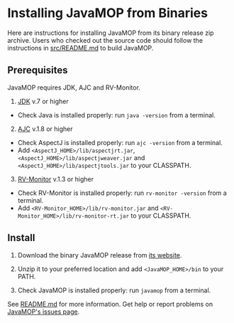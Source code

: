 # Installing JavaMOP from Binaries

Here are instructions for installing JavaMOP from its binary release
zip archive. Users who checked out the source code should follow the
instructions in [src/README.md](src/README.md) to build JavaMOP.

## Prerequisites

JavaMOP requires JDK, AJC and RV-Monitor.

1. [JDK](http://www.oracle.com/technetwork/java/javase/downloads/index.html)
v.7 or higher
 * Check Java is installed properly: run `java -version` from a
  terminal.
2. [AJC](http://www.eclipse.org/aspectj/downloads.php)
v.1.8 or higher
 * Check AspectJ is installed properly: run `ajc -version` from a
   terminal.
 * Add `<AspectJ_HOME>/lib/aspectjrt.jar`,
   `<AspectJ_HOME>/lib/aspectjweaver.jar` and
   `<AspectJ_HOME>/lib/aspectjtools.jar` to your CLASSPATH.
3. [RV-Monitor](https://www.runtimeverification.com/monitor)
v.1.3 or higher
 * Check RV-Monitor is installed properly: run `rv-monitor -version` from a
   terminal.
 * Add `<RV-Monitor_HOME>/lib/rv-monitor.jar` and
 `<RV-Monitor_HOME>/lib/rv-monitor-rt.jar` to your CLASSPATH.

## Install

1. Download the binary JavaMOP release from
   [its website](http://fsl.cs.illinois.edu/index.php/JavaMOP4).

2. Unzip it to your preferred location and add
   `<JavaMOP_HOME>/bin` to your PATH.

3. Check JavaMOP is installed properly: run `javamop` from a
   terminal.

See [README.md](README.md) for more information.
Get help or report problems on
[JavaMOP's issues page](https://github.com/runtimeverification/javamop/issues).
